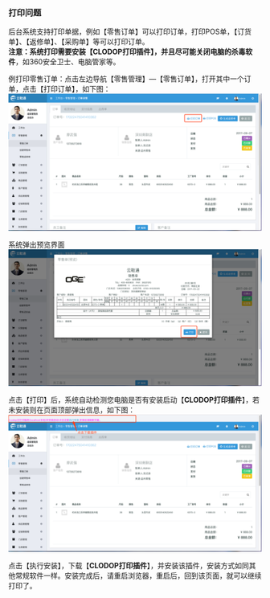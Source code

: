 ### 打印问题

后台系统支持打印单据，例如【零售订单】可以打印订单，打印POS单，【订货单】、【返修单】、【采购单】等可以打印订单。  
**注意：**系统打印需要安装【**CLODOP打印插件**】，并且尽可能**关闭电脑的杀毒软件**，如360安全卫士、电脑管家等。

例打印零售订单：点击左边导航【零售管理】—【零售订单】，打开其中一个订单，点击【打印订单】，如下图：![](/assets/dy-1.png)

系统弹出预览界面![](/assets/dy-2.png)

点击【打印】后，系统自动检测您电脑是否有安装启动【**CLODOP打印插件**】，若未安装则在页面顶部弹出信息，如下图：![](/assets/dy-3.png)

点击【执行安装】，下载【**CLODOP打印插件**】，并安装该插件，安装方式如同其他常规软件一样。安装完成后，请重启浏览器，重启后，回到该页面，就可以继续打印了。

